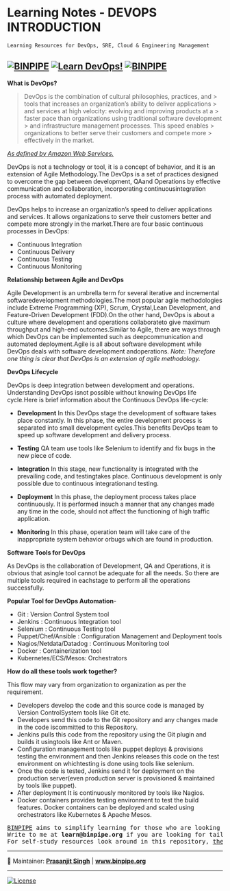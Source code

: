 # Learning Notes - DEVOPS INTRODUCTION 

`Learning Resources for DevOps, SRE, Cloud & Engineering Management`

[![BINPIPE](https://img.shields.io/badge/BINPIPE-YouTube-red)](https://www.youtube.com/channel/UCPTgt4Wo0MAnuzNEEZlk90A)
[![Learn DevOps!](https://img.shields.io/badge/BINPIPE-Learn--DevOps-orange)](https://github.com/BINPIPE/resources/blob/master/devops-lesson-plans.md)
[![BINPIPE](https://img.shields.io/badge/Live--Classroom-blue)](https://forms.gle/tDJxDyj2nJyfsgsk7)
---



**What is DevOps?**

> DevOps is the combination of cultural philosophies, practices, and > tools that increases an organization’s ability to deliver applications > and services at high velocity: evolving and improving products at a > faster pace than organizations using traditional software development > and infrastructure management processes. This speed enables > organizations to better serve their customers and compete more > effectively in the market.

 [*As defined by Amazon Web Services.*](https://aws.amazon.com/devops/what-is-devops/)


DevOps is not a technology or tool, it is a concept of behavior, and it is an extension of Agile Methodology.The DevOps is a set of practices designed to overcome the gap between development, QAand Operations by effective communication and collaboration, incorporating continuousintegration process with automated deployment.

DevOps helps to increase an organization’s speed to deliver applications and services. It allows organizations to serve their customers better and compete more strongly in the market.There are four basic continuous processes in DevOps:

- Continuous Integration
- Continuous Delivery
- Continuous Testing
- Continuous Monitoring

**Relationship between Agile and DevOps**

Agile Development is an umbrella term for several iterative and incremental softwaredevelopment methodologies.The most popular agile methodologies include Extreme Programming (XP), Scrum, Crystal,Lean Development, and Feature-Driven Development (FDD).On the other hand, DevOps is about a culture where development and operations collaborateto give maximum throughput and high-end outcomes.Similar to Agile, there are ways through which DevOps can be implemented such as deepcommunication and automated deployment.Agile is all about software development while DevOps deals with software development andoperations. *Note: Therefore one thing is clear that DevOps is an extension of agile methodology.*

**DevOps Lifecycle**

DevOps is  deep integration between development and  operations. Understanding DevOps  isnot possible without knowing DevOps life cycle.Here is brief information about the Continuous DevOps life-cycle:

- **Development**
In this DevOps stage the development of software takes place constantly. In this phase,  the  entire  development  process  is  separated  into  small  development  cycles.This benefits DevOps team to  speed up software development and  delivery process.

- **Testing**
QA team use tools like Selenium to identify and  fix bugs in the new piece of code.

- **Integration**
In this stage, new functionality is integrated with the prevailing code, and testingtakes place. Continuous development is only possible due to continuous integrationand testing.

- **Deployment**
In this phase, the deployment process takes place continuously. It is performed insuch a manner that any changes made any time in the code, should not affect the functioning of high  traffic application.

- **Monitoring**
In this phase, operation team will take care of the inappropriate system behavior orbugs which are found  in production.

**Software Tools for DevOps**

As DevOps is the collaboration of Development, QA and Operations, it is obvious that asingle tool cannot be adequate for all the needs. So there are multiple tools required in eachstage to perform all the  operations successfully.

**Popular Tool for DevOps  Automation**-
- Git : Version Control System tool
- Jenkins : Continuous Integration tool
- Selenium : Continuous Testing tool
- Puppet/Chef/Ansible : Configuration Management and Deployment tools
- Nagios/Netdata/Datadog : Continuous Monitoring tool
- Docker : Containerization tool
- Kubernetes/ECS/Mesos: Orchestrators

**How do all these tools work  together?**

This flow may vary from organization to organization as per the  requirement.

- Developers develop the code and this source code is managed by Version ControlSystem tools like Git etc.
- Developers send this code to the Git repository and any changes made in the  code iscommitted to this Repository.
- Jenkins pulls this code from the repository using the Git plugin and builds it usingtools like Ant or Maven.
- Configuration management tools like puppet deploys & provisions testing the environment and then Jenkins releases this code on the test environment on whichtesting is done using tools like selenium.
- Once the code is tested, Jenkins send it for deployment on the production server(even production server is provisioned & maintained by tools like puppet).
- After deployment It is continuously monitored by tools like Nagios.
- Docker containers provides testing environment to test  the build features. Docker containers can be deployed and scaled using orchestrators like Kubernetes & Apache Mesos.





<pre>
<a href="https://www.binpipe.org">BINPIPE</a> aims to simplify learning for those who are looking to make a foothold in the industry. 
Write to me at <b>learn@binpipe.org</b> if you are looking for tailor-made training sessions. 
For self-study resources look around in this repository, <a href="https://www.binpipe.org/">the Binpipe Blog</a> and <a href="https://www.youtube.com/channel/UCPTgt4Wo0MAnuzNEEZlk90A">Youtube Channel</a>.
</pre>

___
:ledger: Maintainer: **[Prasanjit Singh](https://www.linkedin.com/in/prasanjit-singh)** | **www.binpipe.org**
___

[![License](https://img.shields.io/badge/License-Apache%202.0-blue.svg)](https://opensource.org/licenses/Apache-2.0)
